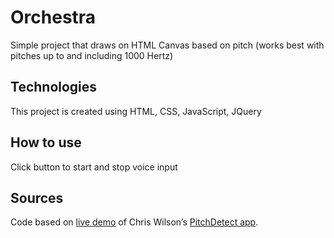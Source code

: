 # Orchestra

Simple project that draws on HTML Canvas based on pitch (works best with pitches up to and including 1000 Hertz)

## Technologies
This project is created using HTML, CSS, JavaScript, JQuery

## How to use
Click button to start and stop voice input

## Sources
Code based on [live demo](https://webaudiodemos.appspot.com/pitchdetect/) of Chris Wilson’s [PitchDetect app](https://github.com/cwilso/PitchDetect).

